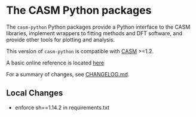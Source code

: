 The CASM Python packages
========================

The `casm-python` Python packages provide a Python interface to the CASM libraries, implement wrappers to fitting methods and DFT software, and provide other tools for plotting and analysis.

This version of `casm-python` is compatible with  [CASM](https://prisms-center.github.io/CASMcode_docs/) >=1.2.

A basic online reference is located [here](https://prisms-center.github.io/CASMcode_pydocs/latest/index.html)


For a summary of changes, see [CHANGELOG.md](https://github.com/prisms-center/CASMpython/blob/1.X/CHANGELOG.md).

Local Changes
-------------
- enforce sh==1.14.2 in requirements.txt